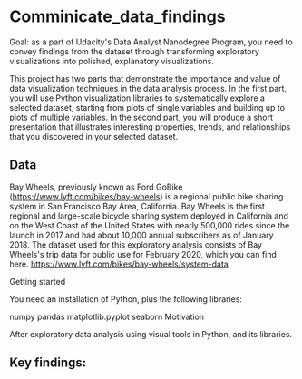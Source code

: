 # Comminicate_data_findings

Goal: as a part of Udacity's Data Analyst Nanodegree Program, you need to convey findings from the dataset through transforming exploratory visualizations into polished, explanatory visualizations.

This project has two parts that demonstrate the importance and value of data visualization techniques in the data analysis process. In the first part, you will use Python visualization libraries to systematically explore a selected dataset, starting from plots of single variables and building up to plots of multiple variables. In the second part, you will produce a short presentation that illustrates interesting properties, trends, and relationships that you discovered in your selected dataset.

## Data

Bay Wheels, previously known as Ford GoBike (https://www.lyft.com/bikes/bay-wheels) is a regional public bike sharing system in San Francisco Bay Area, California. Bay Wheels is the first regional and large-scale bicycle sharing system deployed in California and on the West Coast of the United States with nearly 500,000 rides since the launch in 2017 and had about 10,000 annual subscribers as of January 2018. The dataset used for this exploratory analysis consists of Bay Wheels's trip data for public use for February 2020, which you can find here. https://www.lyft.com/bikes/bay-wheels/system-data 

Getting started

You need an installation of Python, plus the following libraries:

numpy
pandas
matplotlib.pyplot
seaborn
Motivation

After exploratory data analysis using visual tools in Python, and its libraries. 

## Key findings: 


